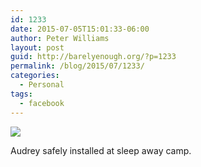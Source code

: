 ```yaml
---
id: 1233
date: 2015-07-05T15:01:33-06:00
author: Peter Williams
layout: post
guid: http://barelyenough.org/?p=1233
permalink: /blog/2015/07/1233/
categories:
  - Personal
tags:
  - facebook
---
```

![](http://ift.tt/1H1PeLI)

Audrey safely installed at sleep away camp.